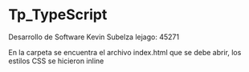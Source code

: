 # Tp_TypeScript
Desarrollo de Software
Kevin Subelza 
lejago: 45271

En la carpeta se encuentra el archivo index.html que se debe abrir, los estilos CSS se hicieron inline
